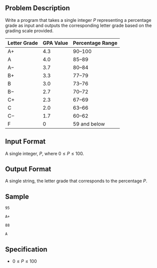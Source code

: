 ## Problem Description
Write a program that takes a single integer $P$ representing a percentage grade as input and outputs the corresponding letter grade based on the grading scale provided.

| Letter Grade | GPA Value | Percentage Range |
|--------------|-----------|------------------|
| A+           | 4.3       | 90–100           |
| A            | 4.0       | 85–89            |
| A−           | 3.7       | 80–84            |
| B+           | 3.3       | 77–79            |
| B            | 3.0       | 73–76            |
| B−           | 2.7       | 70–72            |
| C+           | 2.3       | 67–69            |
| C            | 2.0       | 63–66            |
| C−           | 1.7       | 60–62            |
| F            | 0         | 59 and below     |

## Input Format
A single integer, $P$, where $0 \leq P \leq 100$.

## Output Format
A single string, the letter grade that corresponds to the percentage $P$.

## Sample

```input1
95
```

```output1
A+
```

```input2
88
```

```output2
A
```

## Specification
- $0 \leq P \leq 100$